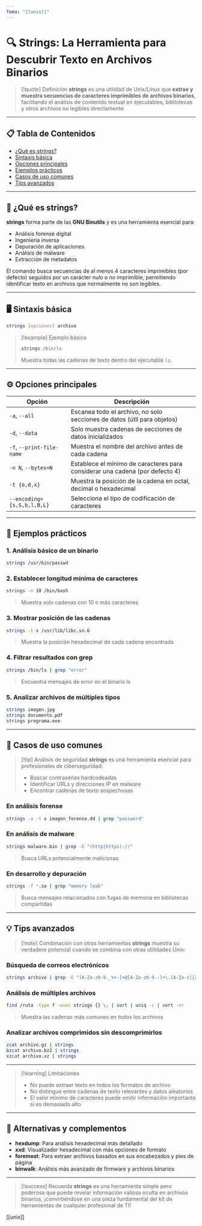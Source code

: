 ```yaml
---
Tema: "[[unix]]"
---
```


# 🔍 Strings: La Herramienta para Descubrir Texto en Archivos Binarios

> [!quote] Definición
> **strings** es una utilidad de Unix/Linux que **extrae y muestra secuencias de caracteres imprimibles de archivos binarios**, facilitando el análisis de contenido textual en ejecutables, bibliotecas y otros archivos no legibles directamente.

---

## 📋 Tabla de Contenidos
- [¿Qué es strings?](#qué-es-strings)
- [Sintaxis básica](#sintaxis-básica)
- [Opciones principales](#opciones-principales)
- [Ejemplos prácticos](#ejemplos-prácticos)
- [Casos de uso comunes](#casos-de-uso-comunes)
- [Tips avanzados](#tips-avanzados)

---

## 🧩 ¿Qué es strings?

**strings** forma parte de las **GNU Binutils** y es una herramienta esencial para:

- Análisis forense digital
- Ingeniería inversa
- Depuración de aplicaciones
- Análisis de malware
- Extracción de metadatos

El comando busca secuencias de al menos 4 caracteres imprimibles (por defecto) seguidos por un carácter nulo o no imprimible, permitiendo identificar texto en archivos que normalmente no son legibles.

---

## 🖥️ Sintaxis básica

```bash
strings [opciones] archivo
```

> [!example] Ejemplo básico
> ```bash
> strings /bin/ls
> ```
> Muestra todas las cadenas de texto dentro del ejecutable `ls`.

---

## ⚙️ Opciones principales

| Opción | Descripción |
|--------|-------------|
| `-a`, `--all` | Escanea todo el archivo, no solo secciones de datos (útil para objetos) |
| `-d`, `--data` | Solo muestra cadenas de secciones de datos inicializados |
| `-f`, `--print-file-name` | Muestra el nombre del archivo antes de cada cadena |
| `-n N`, `--bytes=N` | Establece el mínimo de caracteres para considerar una cadena (por defecto 4) |
| `-t {o,d,x}` | Muestra la posición de la cadena en octal, decimal o hexadecimal |
| `--encoding={s,S,b,l,B,L}` | Selecciona el tipo de codificación de caracteres |

---

## 🚀 Ejemplos prácticos

### 1. Análisis básico de un binario

```bash
strings /usr/bin/passwd
```

### 2. Establecer longitud mínima de caracteres

```bash
strings -n 10 /bin/bash
```
> Muestra solo cadenas con 10 o más caracteres

### 3. Mostrar posición de las cadenas

```bash
strings -t x /usr/lib/libc.so.6
```
> Muestra la posición hexadecimal de cada cadena encontrada

### 4. Filtrar resultados con grep

```bash
strings /bin/ls | grep "error"
```
> Encuentra mensajes de error en el binario ls

### 5. Analizar archivos de múltiples tipos

```bash
strings imagen.jpg
strings documento.pdf
strings programa.exe
```

---

## 🔐 Casos de uso comunes

> [!tip] Análisis de seguridad
> **strings** es una herramienta esencial para profesionales de ciberseguridad:
> - Buscar contraseñas hardcodeadas
> - Identificar URLs y direcciones IP en malware
> - Encontrar cadenas de texto sospechosas

### En análisis forense

```bash
strings -a -t x imagen_forense.dd | grep "password"
```

### En análisis de malware

```bash
strings malware.bin | grep -E "(http|https)://"
```
> Busca URLs potencialmente maliciosas

### En desarrollo y depuración

```bash
strings -f *.so | grep "memory leak"
```
> Busca mensajes relacionados con fugas de memoria en bibliotecas compartidas

---

## 💡 Tips avanzados

> [!note] Combinación con otras herramientas
> **strings** muestra su verdadero potencial cuando se combina con otras utilidades Unix:

### Búsqueda de correos electrónicos

```bash
strings archivo | grep -E "[A-Za-z0-9._%+-]+@[A-Za-z0-9.-]+\.[A-Za-z]{2,6}"
```

### Análisis de múltiples archivos

```bash
find /ruta -type f -exec strings {} \; | sort | uniq -c | sort -nr
```
> Muestra las cadenas más comunes en todos los archivos

### Analizar archivos comprimidos sin descomprimirlos

```bash
zcat archivo.gz | strings
bzcat archivo.bz2 | strings
xzcat archivo.xz | strings
```

---

> [!warning] Limitaciones
> - No puede extraer texto en todos los formatos de archivo
> - No distingue entre cadenas de texto relevantes y datos aleatorios
> - El valor mínimo de caracteres puede omitir información importante si es demasiado alto

---

## 🔄 Alternativas y complementos

- **hexdump**: Para análisis hexadecimal más detallado
- **xxd**: Visualizador hexadecimal con más opciones de formato
- **foremost**: Para extraer archivos basados en sus encabezados y pies de página
- **binwalk**: Análisis más avanzado de firmware y archivos binarios

---

> [!success] Recuerda
> **strings** es una herramienta simple pero poderosa que puede revelar información valiosa oculta en archivos binarios, ¡convirtiéndose en una pieza fundamental del kit de herramientas de cualquier profesional de TI!

[[unix]]
